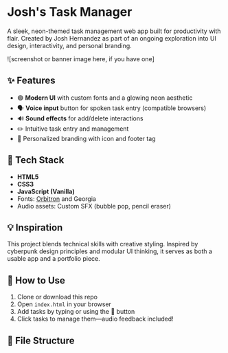 # Josh's Task Manager

A sleek, neon-themed task management web app built for productivity with flair. Created by Josh Hernandez as part of an ongoing exploration into UI design, interactivity, and personal branding.

![screenshot or banner image here, if you have one]

## ✨ Features

- 🟢 **Modern UI** with custom fonts and a glowing neon aesthetic
- 🗣️ **Voice input** button for spoken task entry (compatible browsers)
- 🔊 **Sound effects** for add/delete interactions
- ✏️ Intuitive task entry and management
- 👤 Personalized branding with icon and footer tag

## 🎨 Tech Stack

- **HTML5**
- **CSS3**
- **JavaScript (Vanilla)**
- Fonts: [Orbitron](https://fonts.google.com/specimen/Orbitron) and Georgia
- Audio assets: Custom SFX (bubble pop, pencil eraser)

## 💡 Inspiration

This project blends technical skills with creative styling. Inspired by cyberpunk design principles and modular UI thinking, it serves as both a usable app and a portfolio piece.

## 🚀 How to Use

1. Clone or download this repo  
2. Open `index.html` in your browser  
3. Add tasks by typing or using the 🎤 button  
4. Click tasks to manage them—audio feedback included!

## 📁 File Structure
